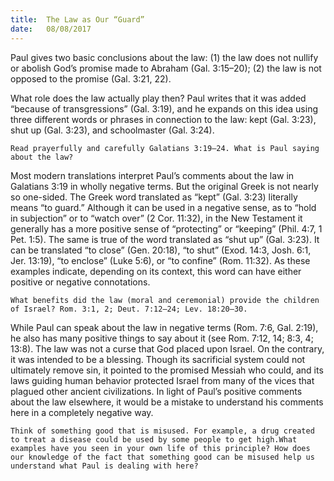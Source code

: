 ```yaml
---
title:  The Law as Our “Guard”
date:   08/08/2017
---
```


Paul gives two basic conclusions about the law: (1) the law does not nullify or abolish God’s promise made to Abraham (Gal. 3:15–20); (2) the law is not opposed to the promise (Gal. 3:21, 22).

What role does the law actually play then? Paul writes that it was added “because of transgressions” (Gal. 3:19), and he expands on this idea using three different words or phrases in connection to the law: kept (Gal. 3:23), shut up (Gal. 3:23), and schoolmaster (Gal. 3:24).

`Read prayerfully and carefully Galatians 3:19–24. What is Paul saying about the law?`

Most modern translations interpret Paul’s comments about the law in Galatians 3:19 in wholly negative terms. But the original Greek is not nearly so one-sided. The Greek word translated as “kept” (Gal. 3:23) literally means “to guard.” Although it can be used in a negative sense, as to “hold in subjection” or to “watch over” (2 Cor. 11:32), in the New Testament it generally has a more positive sense of “protecting” or “keeping” (Phil. 4:7, 1 Pet. 1:5). The same is true of the word translated as “shut up” (Gal. 3:23). It can be translated “to close” (Gen. 20:18), “to shut” (Exod. 14:3, Josh. 6:1, Jer. 13:19), “to enclose” (Luke 5:6), or “to confine” (Rom. 11:32). As these examples indicate, depending on its context, this word can have either positive or negative connotations.

`What benefits did the law (moral and ceremonial) provide the children of Israel? Rom. 3:1, 2; Deut. 7:12–24; Lev. 18:20–30.`

While Paul can speak about the law in negative terms (Rom. 7:6, Gal. 2:19), he also has many positive things to say about it (see Rom. 7:12, 14; 8:3, 4; 13:8). The law was not a curse that God placed upon Israel. On the contrary, it was intended to be a blessing. Though its sacrificial system could not ultimately remove sin, it pointed to the promised Messiah who could, and its laws guiding human behavior protected Israel from many of the vices that plagued other ancient civilizations. In light of Paul’s positive comments about the law elsewhere, it would be a mistake to understand his comments here in a completely negative way.

`Think of something good that is misused. For example, a drug created to treat a disease could be used by some people to get high.What examples have you seen in your own life of this principle? How does our knowledge of the fact that something good can be misused help us understand what Paul is dealing with here?`